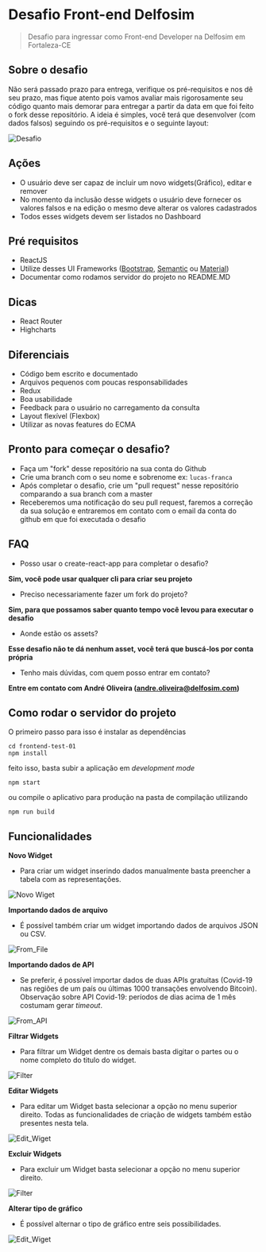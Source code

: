# Desafio Front-end Delfosim
> Desafio para ingressar como Front-end Developer na Delfosim em Fortaleza-CE

## Sobre o desafio
Não será passado prazo para entrega, verifique os pré-requisitos e nos dê seu prazo, mas fique atento pois vamos avaliar mais rigorosamente seu código quanto mais demorar para entregar a partir da data em que foi feito o fork desse repositório. A ideia é simples, você terá que desenvolver (com dados falsos) seguindo os pré-requisitos e o seguinte layout:

![Desafio](images/tela-01.png?raw=true "Desafio")

## Ações
- O usuário deve ser capaz de incluir um novo widgets(Gráfico), editar e remover
- No momento da inclusão desse widgets o usuário deve fornecer os valores falsos e na edição o mesmo deve alterar os valores cadastrados
- Todos esses widgets devem ser listados no Dashboard


## Pré requisitos
- ReactJS
- Utilize desses UI Frameworks ([Bootstrap](https://react-bootstrap.github.io/), [Semantic](https://react.semantic-ui.com/) ou [Material](https://material-ui.com/pt/))
- Documentar como rodamos servidor do projeto no README.MD

## Dicas
- React Router
- Highcharts

## Diferenciais
- Código bem escrito e documentado
- Arquivos pequenos com poucas responsabilidades
- Redux
- Boa usabilidade
- Feedback para o usuário no carregamento da consulta
- Layout flexível (Flexbox)
- Utilizar as novas features do ECMA

## Pronto para começar o desafio?
- Faça um "fork" desse repositório na sua conta do Github
- Crie uma branch com o seu nome e sobrenome ex: ```lucas-franca```
- Após completar o desafio, crie um "pull request" nesse repositório comparando a sua branch com a master
- Receberemos uma notificação do seu pull request, faremos a correção da sua solução e entraremos em contato com o email da conta do github em que foi executada o desafio

## FAQ
- Posso usar o create-react-app para completar o desafio?

**Sim, você pode usar qualquer cli para criar seu projeto**

- Preciso necessariamente fazer um fork do projeto?

**Sim, para que possamos saber quanto tempo você levou para executar o desafio**

- Aonde estão os assets?

**Esse desafio não te dá nenhum asset, você terá que buscá-los por conta própria**

- Tenho mais dúvidas, com quem posso entrar em contato?

**Entre em contato com André Oliveira (andre.oliveira@delfosim.com)**

## Como rodar o servidor do projeto

O primeiro passo para isso é instalar as dependências 

``` 
cd frontend-test-01
npm install
```

feito isso, basta subir a aplicação em _development mode_

``` 
npm start
```

ou compile o aplicativo para produção na pasta de compilação utilizando

``` 
npm run build
```

## Funcionalidades

**Novo Widget**

- Para criar um widget inserindo dados manualmente basta preencher a tabela com as representações.

![Novo Wiget](images/creating_widget.gif?raw=true "Novo Widget")

**Importando dados de arquivo**

- É possível também criar um widget importando dados de arquivos JSON ou CSV.

![From_File](images/from_file.gif?raw=true "Importando de arquivo")

**Importando dados de API**

- Se preferir, é possível importar dados de duas APIs gratuitas (Covid-19 nas regiões de um país ou últimas 1000 transações envolvendo Bitcoin). Observação sobre API Covid-19: períodos de dias acima de 1 mês costumam gerar _timeout_. 

![From_API](images/from_api.gif?raw=true "Importando de API")

**Filtrar Widgets**

- Para filtrar um Widget dentre os demais basta digitar o partes ou o nome completo do titulo do widget.

![Filter](images/filter.gif?raw=true "Filtar wdiget")

**Editar Widgets**

- Para editar um Widget basta selecionar a opção no menu superior direito. Todas as funcionalidades de criação de widgets também estão presentes nesta tela.

![Edit_Wiget](images/edit.gif?raw=true "Editar wdiget")

**Excluir Widgets**

- Para excluir um Widget basta selecionar a opção no menu superior direito.

![Filter](images/deleting.gif?raw=true "Excluir wdiget")

**Alterar tipo de gráfico**

- É possível alternar o tipo de gráfico entre seis possibilidades.

![Edit_Wiget](images/change_chart.gif?raw=true "Alterar tipo de gráfico")
